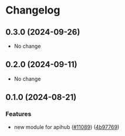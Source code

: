 # Changelog

## 0.3.0 (2024-09-26)

* No change


## 0.2.0 (2024-09-11)

* No change


## 0.1.0 (2024-08-21)

### Features

* new module for apihub ([#11089](https://github.com/googleapis/google-cloud-java/issues/11089)) ([4b97769](https://github.com/googleapis/google-cloud-java/commit/4b9776914a7465d0d8a6f27327bb9b33e41eaae8))


